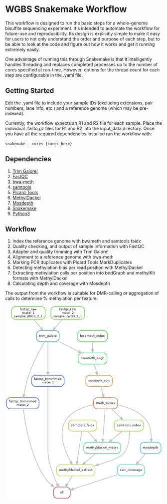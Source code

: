 # WGBS Snakemake Workflow
This workflow is designed to run the basic steps for a whole-genome bisulfite 
sequencing experiment. It's intended to automate the workflow for future-use and
reproducibility. Its design is explicitly simple to make it easy for users to not
only understand the order and purpose of each step, but to be able to look at the
code and figure out how it works and get it running extremely easily.

One advantage of running this through Snakemake is that it intelligently handles
threading and replaces completed processes up to the number of cores specified
at run-time. However, options for the thread count for each step are configurable
in the .yaml file.

## Getting Started
Edit the .yaml file to include your sample IDs (excluding extensions,
pair numbers, lane info, etc.) and a reference genome (which may be pre-indexed).

Currently, the workflow expects an R1 and R2 file for each sample. Place the
individual .fastq.gz files for R1 and R2 into the input_data directory. Once
you have all the required dependencies installed run the workflow with:

`snakemake --cores {cores_here}`

## Dependencies
1. [Trim Galore!](https://www.bioinformatics.babraham.ac.uk/projects/trim_galore/)
2. [FastQC](https://www.bioinformatics.babraham.ac.uk/projects/fastqc/)
3. [bwa-meth](https://github.com/brentp/bwa-meth)
4. [samtools](https://www.htslib.org/)
5. [Picard Tools](https://broadinstitute.github.io/picard/)
6. [MethylDackel](https://github.com/dpryan79/MethylDackel)
7. [Mosdepth](https://github.com/brentp/mosdepth)
8. [Snakemake](https://snakemake.readthedocs.io)
9. [Python3](https://www.python.org/)

## Workflow
1. Index the reference genome with bwameth and samtools faidx
2. Quality checking, and output of sample information with FastQC
3. Adapter and quality trimming with Trim Galore!
4. Alignment to a reference genome with bwa-meth
5. Marking PCR duplicates with Picard Tools MarkDuplicates
6. Detecting methylation bias per read position with MethylDackel
7. Extracting methylation calls per position into bedGraph and methylKit formats with MethylDackel
8. Calculating depth and coverage with Mosdepth

The output from the workflow is suitable for DMR-calling or aggregation of calls
to determine % methylation per feature.

![DAG](dag.png)
